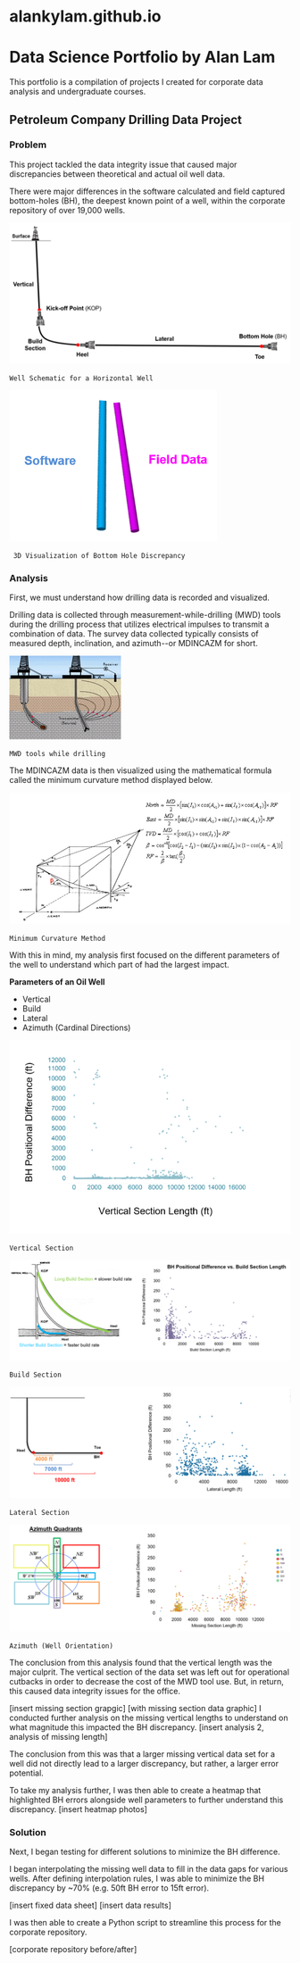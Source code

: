 # alankylam.github.io
# Data Science Portfolio by Alan Lam

This portfolio is a compilation of projects I created for corporate data analysis and undergraduate courses. 

## Petroleum Company Drilling Data Project 
### Problem

This project tackled the data integrity issue that caused major discrepancies between theoretical and actual oil well data. 

There were major differences in the software calculated and field captured bottom-holes (BH), the deepest known point of a well, within the corporate repository of over 19,000 wells. 

![](images/WellSchematic.PNG) 

```
Well Schematic for a Horizontal Well
```

![](images/BH1.PNG)

```
 3D Visualization of Bottom Hole Discrepancy  
```

### Analysis
First, we must understand how drilling data is recorded and visualized. 

Drilling data is collected through measurement-while-drilling (MWD) tools during the drilling process that utilizes electrical impulses to transmit a combination of data. The survey data collected typically consists of measured depth, inclination, and azimuth--or MDINCAZM for short. 

![](images/WellSurvey.gif)
```
MWD tools while drilling  
```

The MDINCAZM data is then visualized using the mathematical formula called the minimum curvature method displayed below.

![](images/MinCurve.PNG)

```
Minimum Curvature Method   
```

With this in mind, my analysis first focused on the different parameters of the well to understand which part of had the largest impact.

**Parameters of an Oil Well**
* Vertical  
* Build 
* Lateral
* Azimuth (Cardinal Directions)  

![](images/Vertical1.PNG)
```
Vertical Section   
```

![](images/BuildSection.PNG)
```
Build Section   
```

![](images/Lateral.PNG)
```
Lateral Section   
```

![](images/Azm.PNG)
```
Azimuth (Well Orientation)   
```

The conclusion from this analysis found that the vertical length was the major culprit. The vertical section of the data set was left out for operational cutbacks in order to decrease the cost of the MWD tool use. But, in return, this caused data integrity issues for the office. 

[insert missing section grapgic] [with missing section data graphic]
I conducted further analysis on the missing vertical lengths to understand on what magnitude this impacted the BH discrepancy. 
[insert analysis 2, analysis of missing length]

The conclusion from this was that a larger missing vertical data set for a well did not directly lead to a larger discrepancy, but rather, a larger error potential.  

To take my analysis further, I was then able to create a heatmap that highlighted BH errors alongside well parameters to further understand this discrepancy. 
[insert heatmap photos]

### Solution
Next, I began testing for different solutions to minimize the BH difference. 

I began interpolating the missing well data to fill in the data gaps for various wells. After defining interpolation rules, I was able to minimize the BH discrepancy by ~70% (e.g. 50ft BH error to 15ft error).

[insert fixed data sheet] [insert data results]

I was then able to create a Python script to streamline this process for the corporate repository. 

[corporate repository before/after]
